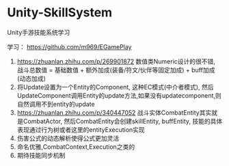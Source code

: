 # Unity-SkillSystem
Unity手游技能系统学习

学习：
https://github.com/m969/EGamePlay

1. https://zhuanlan.zhihu.com/p/269901872 数值类Numeric设计的很不错, 战斗总数值 = 基础数值 + 额外加成(装备/符文/伙伴等固定加成) + buff加成(动态加成)
2. 将Update设置为一个Entity的Component, 这种EC模式(中介者模式), 然后UpdateComponent调用Entity的update方法,如果没有updatecomponent,则自然调用不到entity的update
3. https://zhuanlan.zhihu.com/p/340447052 战斗实体CombatEntity其实就是CombatActor, 然后CombatEntity会创建skillEntity, buffEntity, 技能的具体表现通过行为树或者这里的entityExecution实现
4. 伤害公式的动态解析使得公式更加灵活
5. 命名优雅,CombatContext,Execution之类的
6. 期待技能同步机制
